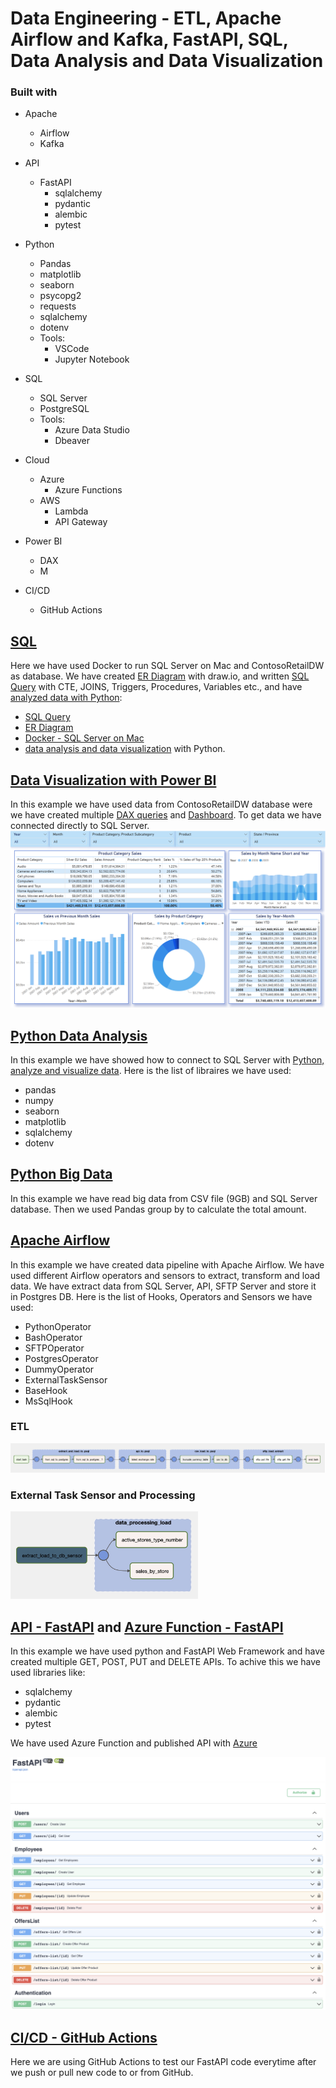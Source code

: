 # Data Engineering - ETL, Apache Airflow and Kafka, FastAPI, SQL, Data Analysis and Data Visualization

### Built with

+ Apache 
  + Airflow
  + Kafka

+ API
  + FastAPI
    +  sqlalchemy
    +  pydantic
    +  alembic 
    + pytest

+ Python
  + Pandas
  + matplotlib
  + seaborn
  + psycopg2
  + requests
  + sqlalchemy
  + dotenv
  + Tools:
    + VSCode
    + Jupyter Notebook

+ SQL
	+ SQL Server
	+ PostgreSQL
  + Tools:
	  + Azure Data Studio
	  + Dbeaver

+ Cloud
  + Azure
    + Azure Functions 
  + AWS
    + Lambda
    + API Gateway

+ Power BI
  + DAX
  + M
  
+ CI/CD
  + GitHub Actions


## [SQL](/BD)
Here we have used Docker to run SQL Server on Mac and ContosoRetailDW as database. We have created [ER Diagram](/DB/ER%20Diagram/) with draw.io, and written [SQL Query](/DB/SQL%20Query/) with CTE, JOINS, Triggers, Procedures, Variables etc., and have [analyzed data with Python](/DB/Analytics/Python/): 
+ [SQL Query](/DB/SQL%20Query/)
+ [ER Diagram](/DB/ER%20Diagram/)
+ [Docker - SQL Server on Mac](/DB/Docker/)
+ [data analysis and data visualization](/DB/Analytics/Python/) with Python.

## [Data Visualization with Power BI](/PowerBI)
In this example we have used data from ContosoRetailDW database were we have created multiple [DAX queries](/PowerBI/DAX.txt) and [Dashboard](PowerBI/Dashboard.png). To get data we have connected directly to SQL Server.
<img src="PowerBI/Dashboard.png" alt="Contosodb Dashboard" title="Contosodb Dashboard">

## [Python Data Analysis](/DB/Analytics/Python/)
In this example we have showed how to connect to SQL Server with [Python, analyze and visualize data](DB/Analytics/Python/). Here is the list of libraires we have used:
 + pandas
 + numpy
 + seaborn
 + matplotlib
 + sqlalchemy
 + dotenv

## [Python Big Data](/Pyhton/big_data)
In this example we have read big data from CSV file (9GB) and SQL Server database. Then we used Pandas group by to calculate the total amount.

## [Apache Airflow](/Apache/Airflow)
In this example we have created data pipeline with Apache Airflow. We have used different Airflow operators and sensors to extract, transform and load data. We have extract data from SQL Server, API, SFTP Server and store it in Postgres DB. Here is the list of Hooks, Operators and Sensors we have used:
 + PythonOperator
 + BashOperator
 + SFTPOperator
 + PostgresOperator
 + DummyOperator
 + ExternalTaskSensor
 + BaseHook
 + MsSqlHook
 
 ### ETL
 <img src="Apache/Airflow/etl_to_db.png" alt="ETL to DB" title="ETL to DB">
 
 ### External Task Sensor and Processing
 <img src="Apache/Airflow/etl_processing.png" width="300" alt="ETL and Processing" title="ETL and Processing">
 
 ## [API - FastAPI](/API/FastAPI) and [Azure Function - FastAPI](/API/Azure-FastAPI)
 In this example we have used python and FastAPI Web Framework and have created multiple GET, POST, PUT and DELETE APIs. To achive this we have used libraries like:
 + sqlalchemy
 + pydantic
 + alembic
 + pytest
 
 We have used Azure Function and published API with [Azure](/API/Azure-FastAPI)
 
  <img src="/API/FastAPI/FastAPI docs.png" alt="FastAPI docs" title="FastAPI docs">
  
 ## [CI/CD - GitHub Actions](/.github/workflows)
 Here we are using GitHub Actions to test our FastAPI code everytime after we push or pull new code to or from GitHub.
 
 
